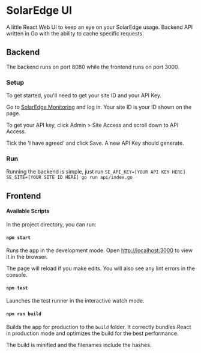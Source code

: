 # SolarEdge UI

A little React Web UI to keep an eye on your SolarEdge usage.
Backend API written in Go with the ability to cache specific requests.

## Backend
The backend runs on port 8080 while the frontend runs on port 3000.

### Setup
To get started, you'll need to get your site ID and your API Key.

Go to [SolarEdge Monitoring](https://monitoring.solaredge.com/solaredge-web/p/login?locale=en_US) and log in. Your site ID is your ID shown on the page.

To get your API key, click Admin > Site Access and scroll down to API Access.

Tick the 'I have agreed' and click Save. A new API Key should generate.

### Run

Running the backend is simple, just run `SE_API_KEY=[YOUR API KEY HERE] SE_SITE=[YOUR SITE ID HERE] go run api/index.go`

## Frontend
#### Available Scripts

In the project directory, you can run:

#### `npm start`

Runs the app in the development mode.
Open [http://localhost:3000](http://localhost:3000) to view it in the browser.

The page will reload if you make edits.
You will also see any lint errors in the console.

#### `npm test`

Launches the test runner in the interactive watch mode.

#### `npm run build`

Builds the app for production to the `build` folder.
It correctly bundles React in production mode and optimizes the build for the best performance.

The build is minified and the filenames include the hashes.